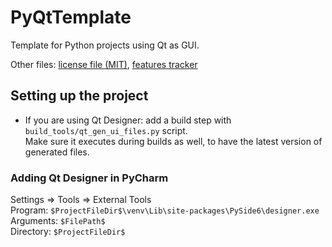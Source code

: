 # PyQtTemplate

Template for Python projects using Qt as GUI.

Other files: [license file (MIT)](LICENSE), [features tracker](FEATURES.md)

## Setting up the project

* If you are using Qt Designer: add a build step with `build_tools/qt_gen_ui_files.py` script.  
  Make sure it executes during builds as well, to have the latest version of generated files.

### Adding Qt Designer in PyCharm

Settings => Tools => External Tools  
Program: `$ProjectFileDir$\venv\Lib\site-packages\PySide6\designer.exe`  
Arguments: `$FilePath$`  
Directory: `$ProjectFileDir$`